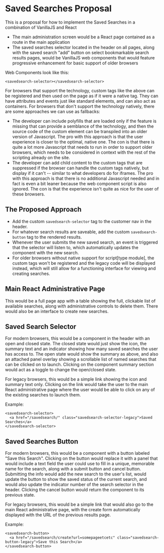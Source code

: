 # Saved Searches Proposal

This is a proposal for how to implement the Saved Searches in a combination of VanillaJS and React

* The main administration screen would be a React page contained as a route in the main application
* The saved searches selector located in the header on all pages, along with the saved search "add" button on select bookmarkable search results pages, would be VanillaJS web components that would feature progressive enhancement for basic support of older browsers

Web Components look like this:
```
<savedsearch-selector></savedsearch-selector>
```

For browsers that support the technology, custom tags like the above can be registered and then used on the page as if it were a native tag. They can have attributes and events just like standard elements, and can also act as containers. For browsers that don't support the technology natively, there are some approaches we can use as fallbacks:

* The developer can include polyfills that are loaded only if the feature is missing that can provide a semblance of the technology, and then the source code of the custom element can be transpiled into an older version of Javascript. The pro with this approach is that the user experience is closer to the optimal, native one. The con is that there is quite a lot more Javascript that needs to run in order to support older browsers, which needs to be considered in context with the rest of the scripting already on the site.
* The developer can add child content to the custom tags that are suppressed if the browser can handle the custom tags natively, but display if it can't -- similar to what developers do for iframes. The pro with this approach is that there is no additional Javascript needed and in fact is even a bit leaner because the web component script is also ignored. The con is that the experience isn't quite as nice for the user of these browsers.

## The Proposed Approach
* Add the custom `savedsearch-selector` tag to the customer nav in the header.
* For whatever search results are saveable, add the custom `savedsearch-button` tag to the rendered results.
* Whenever the user submits the new saved search, an event is triggered that the selector will listen to, which automatically updates the component with the new search.
* For older browsers without native support for script[type module], the custom tags won't be registered and the legacy code will be displayed instead, which will still allow for a functioning interface for viewing and creating searches.

## Main React Administrative Page
This would be a full page app with a table showing the full, clickable list of available searches, along with administrative controls to delete them. There would also be an interface to create new searches.

## Saved Search Selector
For modern browsers, this would be a component in the header with an open and closed state. The closed state would just show the icon, the summary text and an indicator showing how many saved searches the user has access to. The open state would show the summary as above, and also an attached panel overlay showing a scrollable list of named searches that can be clicked on to launch. Clicking on the component summary section would act as a toggle to change the open/closed state.

For legacy browsers, this would be a simple link showing the icon and summary text only. Clicking on the link would take the user to the main React administrative page where the user would be able to click on any of the existing searches to launch them.

Example:
```
<savedsearch-selector>
  <a href="/savedsearch/" class="savedsearch-selector-legacy">Saved Searches</a>
</savedsearch-selector>
```

## Saved Searches Button
For modern browsers, this would be a component with a button labeled "Save this Search". Clicking on the button would replace it with a panel that would include a text field the user could use to fill in a unique, memorable name for the search, along with a submit button and cancel button. Submitting the info would add the new search to the user's list, would update the button to show the saved status of the current search, and would also update the indicator number of the search selector in the header. Clicking the cancel button would return the component to its previous state.

For legacy browsers, this would be a simple link that would also go to the main React administrative page, with the create form automatically displayed with the URL of the previous results page.

Example:
```
<savedsearch-button>
  <a href="/savedsearch/create?url=somepageetcetc" class="savedsearch-button-legacy">Save this Search</a>
</savedsearch-button>
```
